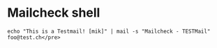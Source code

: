 # Mailcheck shell
<!-- date: 2019-07-08 00:00:00 -->
<!-- category: linux -->
<!-- tags: template -->
    echo "This is a Testmail! [mik]" | mail -s "Mailcheck - TESTMail" foo@test.ch</pre>
